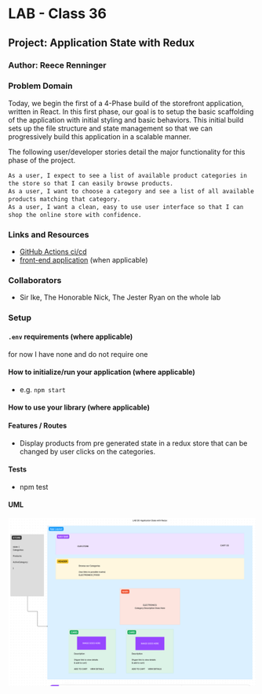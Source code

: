 # LAB - Class 36

## Project: Application State with Redux

### Author: Reece Renninger

### Problem Domain  

Today, we begin the first of a 4-Phase build of the storefront application, written in React. In this first phase, our goal is to setup the basic scaffolding of the application with initial styling and basic behaviors. This initial build sets up the file structure and state management so that we can progressively build this application in a scalable manner.

The following user/developer stories detail the major functionality for this phase of the project.

    As a user, I expect to see a list of available product categories in the store so that I can easily browse products.
    As a user, I want to choose a category and see a list of all available products matching that category.
    As a user, I want a clean, easy to use user interface so that I can shop the online store with confidence.

### Links and Resources

- [GitHub Actions ci/cd](https://github.com/ReeceRenninger/storefront/actions)
- [front-end application](https://codesandbox.io/p/github/ReeceRenninger/storefront/redux?layout=%257B%2522sidebarPanel%2522%253A%2522EXPLORER%2522%252C%2522rootPanelGroup%2522%253A%257B%2522direction%2522%253A%2522horizontal%2522%252C%2522type%2522%253A%2522PANEL_GROUP%2522%252C%2522id%2522%253A%2522ROOT_LAYOUT%2522%252C%2522panels%2522%253A%255B%257B%2522type%2522%253A%2522PANEL_GROUP%2522%252C%2522direction%2522%253A%2522horizontal%2522%252C%2522id%2522%253A%2522EDITOR%2522%252C%2522panels%2522%253A%255B%257B%2522type%2522%253A%2522PANEL%2522%252C%2522panelType%2522%253A%2522TABS%2522%252C%2522id%2522%253A%2522cljrv0d9n00ct2a6eaj2mx3gn%2522%257D%255D%252C%2522sizes%2522%253A%255B100%255D%257D%252C%257B%2522type%2522%253A%2522PANEL_GROUP%2522%252C%2522direction%2522%253A%2522horizontal%2522%252C%2522id%2522%253A%2522DEVTOOLS%2522%252C%2522panels%2522%253A%255B%257B%2522type%2522%253A%2522PANEL%2522%252C%2522panelType%2522%253A%2522TABS%2522%252C%2522id%2522%253A%2522cljrv0d9n00cv2a6ek6zwc0uj%2522%257D%255D%252C%2522sizes%2522%253A%255B100%255D%257D%255D%252C%2522sizes%2522%253A%255B50%252C50%255D%257D%252C%2522tabbedPanels%2522%253A%257B%2522cljrv0d9n00ct2a6eaj2mx3gn%2522%253A%257B%2522tabs%2522%253A%255B%257B%2522id%2522%253A%2522cljrv0d9n00cs2a6e1q0ddw1i%2522%252C%2522mode%2522%253A%2522permanent%2522%252C%2522type%2522%253A%2522FILE%2522%252C%2522filepath%2522%253A%2522%252FREADME.md%2522%257D%255D%252C%2522id%2522%253A%2522cljrv0d9n00ct2a6eaj2mx3gn%2522%252C%2522activeTabId%2522%253A%2522cljrv0d9n00cs2a6e1q0ddw1i%2522%257D%252C%2522cljrv0d9n00cv2a6ek6zwc0uj%2522%253A%257B%2522id%2522%253A%2522cljrv0d9n00cv2a6ek6zwc0uj%2522%252C%2522tabs%2522%253A%255B%257B%2522type%2522%253A%2522TASK_LOG%2522%252C%2522taskId%2522%253A%2522dev%2522%252C%2522id%2522%253A%2522cljrv0idm00l02a6eg5sbtiww%2522%252C%2522mode%2522%253A%2522permanent%2522%257D%255D%252C%2522activeTabId%2522%253A%2522cljrv0idm00l02a6eg5sbtiww%2522%257D%257D%252C%2522showDevtools%2522%253Atrue%252C%2522showSidebar%2522%253Atrue%252C%2522sidebarPanelSize%2522%253A15%257D) (when applicable)

### Collaborators

- Sir Ike, The Honorable Nick, The Jester Ryan on the whole lab

### Setup

#### `.env` requirements (where applicable)

for now I have none and do not require one

#### How to initialize/run your application (where applicable)

- e.g. `npm start`

#### How to use your library (where applicable)

#### Features / Routes

- Display products from pre generated state in a redux store that can be changed by user clicks on the categories.

#### Tests

- npm test

#### UML

![Alt text](src/assets/Lab36UML.png)